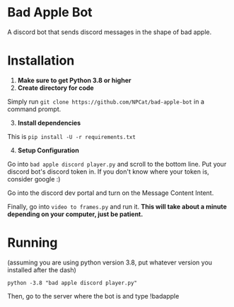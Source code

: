 # Bad Apple Bot
A discord bot that sends discord messages in the shape of bad apple.

# Installation
1. **Make sure to get Python 3.8 or higher**
2. **Create directory for code**

Simply run `git clone https://github.com/NPCat/bad-apple-bot` in a command prompt.

3. **Install dependencies**

This is `pip install -U -r requirements.txt`

4. **Setup Configuration**

Go into `bad apple discord player.py` and scroll to the bottom line. Put your discord bot's discord token in. If you don't know where your token is, consider google :)

Go into the discord dev portal and turn on the Message Content Intent.

Finally, go into `video to frames.py` and run it. **This will take about a minute depending on your computer, just be patient.**

# Running
(assuming you are using python version 3.8, put whatever version you installed after the dash)

`python -3.8 "bad apple discord player.py"`

Then, go to the server where the bot is and type !badapple
